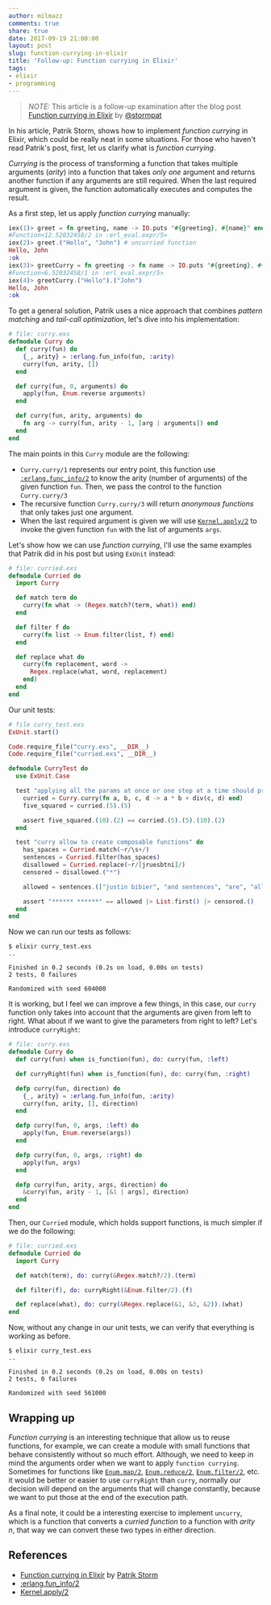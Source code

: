 ```yaml
---
author: milmazz
comments: true
share: true
date: 2017-09-19 21:00:00
layout: post
slug: function-currying-in-elixir
title: 'Follow-up: Function currying in Elixir'
tags:
- elixir
- programming
---
```


> *NOTE:* This article is a follow-up examination after the blog post
> [Function currying in Elixir][1] by [@stormpat][2]

In his article, Patrik Storm, shows how to implement _function currying_ in
Elixir, which could be really neat in some situations. For those who haven't
read Patrik's post, first, let us clarify what is _function currying_.

*Currying* is the process of transforming a function that takes multiple arguments
(_arity_) into a function that takes _only one_ argument and returns another
function if any arguments are still required. When the last required argument is
given, the function automatically executes and computes the result.

As a first step, let us apply _function currying_ manually:

```elixir
iex(1)> greet = fn greeting, name -> IO.puts "#{greeting}, #{name}" end
#Function<12.52032458/2 in :erl_eval.expr/5>
iex(2)> greet.("Hello", "John") # uncurried function
Hello, John
:ok
iex(3)> greetCurry = fn greeting -> fn name -> IO.puts "#{greeting}, #{name}" end end
#Function<6.52032458/1 in :erl_eval.expr/5>
iex(4)> greetCurry.("Hello").("John")
Hello, John
:ok
```

To get a general solution, Patrik uses a nice approach that combines _pattern
matching_ and _tail-call optimization_, let's dive into his implementation:


```elixir
# file: curry.exs
defmodule Curry do
  def curry(fun) do
    {_, arity} = :erlang.fun_info(fun, :arity)
    curry(fun, arity, [])
  end

  def curry(fun, 0, arguments) do
    apply(fun, Enum.reverse arguments)
  end

  def curry(fun, arity, arguments) do
    fn arg -> curry(fun, arity - 1, [arg | arguments]) end
  end
end
```

The main points in this `Curry` module are the following:

* `Curry.curry/1` represents our entry point, this function use
  [`:erlang.func_info/2`][3] to know the arity (number of arguments) of the given
  function `fun`. Then, we pass the control to the function `Curry.curry/3`
* The recursive function `Curry.curry/3` will return _anonymous functions_ that
  only takes just one argument.
* When the last required argument is given we will use [`Kernel.apply/2`][4] to
  invoke the given function `fun` with the list of arguments `args`.

Let's show how we can use _function currying_, I'll use the same examples
that Patrik did in his post but using `ExUnit` instead:

```elixir
# file: curried.exs
defmodule Curried do
  import Curry

  def match term do
    curry(fn what -> (Regex.match?(term, what)) end)
  end

  def filter f do
    curry(fn list -> Enum.filter(list, f) end)
  end

  def replace what do
    curry(fn replacement, word ->
      Regex.replace(what, word, replacement)
    end)
  end
end
```

Our unit tests:

```elixir
# file curry_test.exs
ExUnit.start()

Code.require_file("curry.exs", __DIR__)
Code.require_file("curried.exs", __DIR__)

defmodule CurryTest do
  use ExUnit.Case

  test "applying all the params at once or one step at a time should produce same results" do
    curried = Curry.curry(fn a, b, c, d -> a * b + div(c, d) end)
    five_squared = curried.(5).(5)

    assert five_squared.(10).(2) == curried.(5).(5).(10).(2)
  end

  test "curry allow to create composable functions" do
    has_spaces = Curried.match(~r/\s+/)
    sentences = Curried.filter(has_spaces)
    disallowed = Curried.replace(~r/[jruesbtni]/)
    censored = disallowed.("*")

    allowed = sentences.(["justin bibier", "and sentences", "are", "allowed"])

    assert "****** ******" == allowed |> List.first() |> censored.()
  end
end
```

Now we can run our tests as follows:

```console
$ elixir curry_test.exs
..

Finished in 0.2 seconds (0.2s on load, 0.00s on tests)
2 tests, 0 failures

Randomized with seed 604000
```

It is working, but I feel we can improve a few things, in this case, our `curry`
function only takes into account that the arguments are given from left to
right. What about if we want to give the parameters from right to left? Let's
introduce `curryRight`:

```elixir
# file: curry.exs
defmodule Curry do
  def curry(fun) when is_function(fun), do: curry(fun, :left)

  def curryRight(fun) when is_function(fun), do: curry(fun, :right)

  defp curry(fun, direction) do
    {_, arity} = :erlang.fun_info(fun, :arity)
    curry(fun, arity, [], direction)
  end

  defp curry(fun, 0, args, :left) do
    apply(fun, Enum.reverse(args))
  end

  defp curry(fun, 0, args, :right) do
    apply(fun, args)
  end

  defp curry(fun, arity, args, direction) do
    &curry(fun, arity - 1, [&1 | args], direction)
  end
end
```

Then, our `Curried` module, which holds support functions, is much simpler if we
do the following:

```elixir
# file: curried.exs
defmodule Curried do
  import Curry

  def match(term), do: curry(&Regex.match?/2).(term)

  def filter(f), do: curryRight(&Enum.filter/2).(f)

  def replace(what), do: curry(&Regex.replace(&1, &3, &2)).(what)
end
```

Now, without any change in our unit tests, we can verify that everything is
working as before.

```console
$ elixir curry_test.exs
..

Finished in 0.2 seconds (0.2s on load, 0.00s on tests)
2 tests, 0 failures

Randomized with seed 561000
```

## Wrapping up

_Function currying_ is an interesting technique that allow us to reuse
functions, for example, we can create a module with small functions that behave
consistently without so much effort. Although, we need to keep in mind the
arguments order when we want to apply `function currying`. Sometimes for
functions like [`Enum.map/2`][5], [`Enum.reduce/2`][6], [`Enum.filter/2`][7],
etc. it would be better or easier to use `curryRight` than `curry`, normally
our decision will depend on the arguments that will change constantly, because
we want to put those at the end of the execution path.

As a final note, it could be a interesting exercise to implement `uncurry`,
which is a function that converts a _curried function_ to a function with _arity_
*n*, that way we can convert these two types in either direction.

## References

* [Function currying in Elixir][1] by [Patrik Storm][2]
* [:erlang.fun_info/2][3]
* [Kernel.apply/2][4]

[1]: http://blog.patrikstorm.com/function-currying-in-elixir
[2]: https://twitter.com/stormpat
[3]: https://erlang.org/doc/man/erlang.html#fun_info-2
[4]: https://hexdocs.pm/elixir/master/Kernel.html#apply/2
[5]: https://hexdocs.pm/elixir/master/Enum.html#map/2
[6]: https://hexdocs.pm/elixir/master/Enum.html#reduce/2
[7]: https://hexdocs.pm/elixir/master/Enum.html#filter/2
